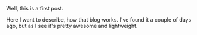 Well, this is a first post.

Here I want to describe, how that blog works. I've found it a couple of days ago, but as I see it's pretty awesome and lightweight.
